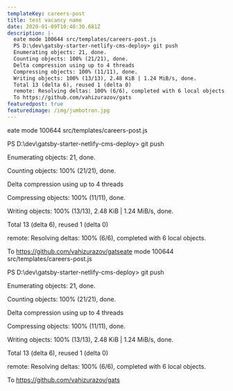 ```yaml
---
templateKey: careers-post
title: test vacancy name
date: 2020-01-09T10:40:30.681Z
description: |-
  eate mode 100644 src/templates/careers-post.js
  PS D:\dev\gatsby-starter-netlify-cms-deploy> git push
  Enumerating objects: 21, done.
  Counting objects: 100% (21/21), done.
  Delta compression using up to 4 threads
  Compressing objects: 100% (11/11), done.
  Writing objects: 100% (13/13), 2.48 KiB | 1.24 MiB/s, done.
  Total 13 (delta 6), reused 1 (delta 0)
  remote: Resolving deltas: 100% (6/6), completed with 6 local objects.
  To https://github.com/vahizurazov/gats
featuredpost: true
featuredimage: /img/jumbotron.jpg
---
```

eate mode 100644 src/templates/careers-post.js

PS D:\dev\gatsby-starter-netlify-cms-deploy> git push

Enumerating objects: 21, done.

Counting objects: 100% (21/21), done.

Delta compression using up to 4 threads

Compressing objects: 100% (11/11), done.

Writing objects: 100% (13/13), 2.48 KiB | 1.24 MiB/s, done.

Total 13 (delta 6), reused 1 (delta 0)

remote: Resolving deltas: 100% (6/6), completed with 6 local objects.

To https://github.com/vahizurazov/gatseate mode 100644 src/templates/careers-post.js

PS D:\dev\gatsby-starter-netlify-cms-deploy> git push

Enumerating objects: 21, done.

Counting objects: 100% (21/21), done.

Delta compression using up to 4 threads

Compressing objects: 100% (11/11), done.

Writing objects: 100% (13/13), 2.48 KiB | 1.24 MiB/s, done.

Total 13 (delta 6), reused 1 (delta 0)

remote: Resolving deltas: 100% (6/6), completed with 6 local objects.

To https://github.com/vahizurazov/gats
